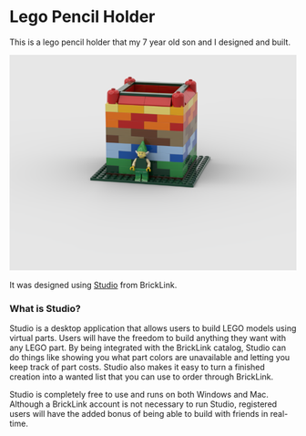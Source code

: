 # Lego Pencil Holder

This is a lego pencil holder that my 7 year old son and I designed and built.

![Lego Pencil Holder](https://raw.githubusercontent.com/fusion94/lego-pencil-holder/master/pencil-holder.png "Lego Pencil Holder")

It was designed using [Studio](https://www.bricklink.com/v3/studio/download.page) from BrickLink.

### What is Studio?
Studio is a desktop application that allows users to build LEGO models using virtual parts. Users will have the freedom to build anything they want with any LEGO part. By being integrated with the BrickLink catalog, Studio can do things like showing you what part colors are unavailable and letting you keep track of part costs. Studio also makes it easy to turn a finished creation into a wanted list that you can use to order through BrickLink.

Studio is completely free to use and runs on both Windows and Mac. Although a BrickLink account is not necessary to run Studio, registered users will have the added bonus of being able to build with friends in real-time.



